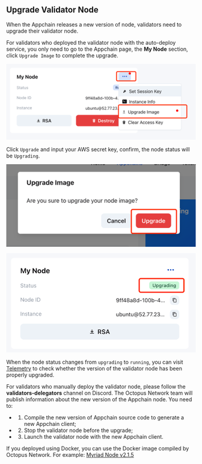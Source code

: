 ## Upgrade Validator Node

When the Appchain releases a new version of node, validators need to upgrade their validator node.

For validators who deployed the validator node with the auto-deploy service, you only need to go to the Appchain page, the **My Node** section, click `Upgrade Image` to complete the upgrade. 

![upgrade image](../images/maintain/validator_upgrade_image.jpg)

Click `Upgrade` and input your AWS secret key, confirm, the node status will be `Upgrading`.

![upgrade image2](../images/maintain/validator_upgrade_image2.jpg)

![upgrade image3](../images/maintain/validator_upgrade_image3.jpg)

When the node status changes from `upgrading` to `running`, you can visit [Telemetry](https://telemetry.mainnet.octopus.network/) to check whether the version of the validator node has been properly upgraded.

For validators who manually deploy the validator node, please follow the **validators-delegators** channel on Discord. The Octopus Network team will publish information about the new version of the Appchain node. You need to:

* 1. Compile the new version of Appchain source code to generate a new Appchain client;
* 2. Stop the validator node before the upgrade;
* 3. Launch the validator node with the new Appchain client.

If you deployed using Docker, you can use the Docker image compiled by Octopus Network. For example: [Myriad Node v2.1.5](https://github.com/octopus-appchains/myriad-node/releases/tag/2.1.5)